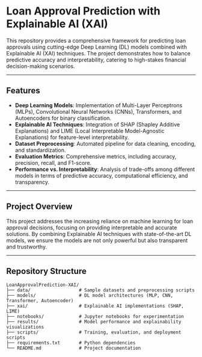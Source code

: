 # Loan Approval Prediction with Explainable AI (XAI)

This repository provides a comprehensive framework for predicting loan approvals using cutting-edge Deep Learning (DL) models combined with Explainable AI (XAI) techniques. The project demonstrates how to balance predictive accuracy and interpretability, catering to high-stakes financial decision-making scenarios.

---

## Features

- **Deep Learning Models**: Implementation of Multi-Layer Perceptrons (MLPs), Convolutional Neural Networks (CNNs), Transformers, and Autoencoders for binary classification.
- **Explainable AI Techniques**: Integration of SHAP (Shapley Additive Explanations) and LIME (Local Interpretable Model-Agnostic Explanations) for feature-level interpretability.
- **Dataset Preprocessing**: Automated pipeline for data cleaning, encoding, and standardization.
- **Evaluation Metrics**: Comprehensive metrics, including accuracy, precision, recall, and F1-score.
- **Performance vs. Interpretability**: Analysis of trade-offs among different models in terms of predictive accuracy, computational efficiency, and transparency.

---

## Project Overview

This project addresses the increasing reliance on machine learning for loan approval decisions, focusing on providing interpretable and accurate solutions. By combining Explainable AI techniques with state-of-the-art DL models, we ensure the models are not only powerful but also transparent and trustworthy.

---

## Repository Structure

```plaintext
LoanApprovalPrediction-XAI/
├── data/                  # Sample datasets and preprocessing scripts
├── models/                # DL model architectures (MLP, CNN, Transformer, Autoencoder)
├── xai/                   # Explainable AI implementations (SHAP, LIME)
├── notebooks/             # Jupyter notebooks for experimentation
├── results/               # Model performance and explainability visualizations
├── scripts/               # Training, evaluation, and deployment scripts
├── requirements.txt       # Python dependencies
└── README.md              # Project documentation
